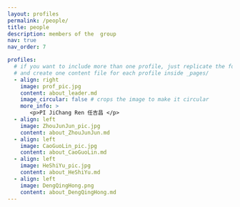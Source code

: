 ```yaml
---
layout: profiles
permalink: /people/
title: people
description: members of the  group
nav: true
nav_order: 7

profiles:
  # if you want to include more than one profile, just replicate the following block
  # and create one content file for each profile inside _pages/
  - align: right
    image: prof_pic.jpg
    content: about_leader.md
    image_circular: false # crops the image to make it circular
    more_info: >
       <p>PI JiChang Ren 任吉昌 </p>
  - align: left
    image: ZhouJunJun_pic.jpg
    content: about_ZhouJunJun.md
  - align: left
    image: CaoGuoLin_pic.jpg
    content: about_CaoGuoLin.md
  - align: left
    image: HeShiYu_pic.jpg
    content: about_HeShiYu.md
  - align: left
    image: DengQingHong.png
    content: about_DengQingHong.md
---
```


